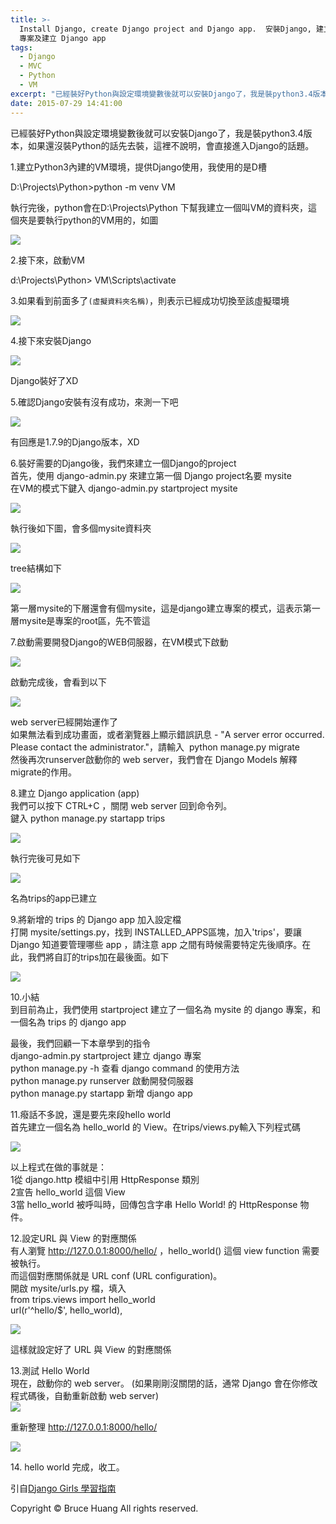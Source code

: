 ```yaml
---
title: >-
  Install Django, create Django project and Django app.  安裝Django, 建立Django
  專案及建立 Django app
tags:
  - Django
  - MVC
  - Python
  - VM
excerpt: "已經裝好Python與設定環境變數後就可以安裝Django了，我是裝python3.4版本，如果還沒裝Python的話先去裝，這裡不說明，會直接進入Django的話題。<br /><br />1.建立Python3內建的VM環境，提供Django使用，我使用的是D槽<br /><pre style=\"-webkit-font-smoothing: antialiased; -webkit-tap-highlight-color: transparent; background-color: #f7f7f7; border-radius: 3px; border: 0px; box-sizing: border-box; color: #333333; font-family: Consolas, 'Liberation Mono', Menlo, Courier, monospace; font-size: 13.6000003814697px; line-height: 1.45; margin-bottom: 16px; overflow: auto; padding: 16px; white-space: pre-wrap; word-wrap: normal;\"><span style=\"color: black; font-family: 'Times New Roman'; font-size: small; line-height: normal; white-space: normal;\">D:\\Projects\\Python>python -m venv VM</span></pre>執行完後，python會在D:\\Projects\\Python&nbsp;下幫我建立一個叫VM的資料夾，這個夾是要執行python的VM用的，如圖<br /><div class=\"separator\" style=\"clear: both; text-align: left;\"><a href=\"http://3.bp.blogspot.com/-Uy1aZThSrjA/VbhGMEtaNoI/AAAAAAAAH7I/kjFR_hYop_4/s1600/img_01%2B2015-07-29%2B11.15.47.gif\" imageanchor=\"1\" style=\"margin-left: 1em; margin-right: 1em;\"><img border=\"0\" height=\"207\" src=\"http://3.bp.blogspot.com/-Uy1aZThSrjA/VbhGMEtaNoI/AAAAAAAAH7I/kjFR_hYop_4/s400/img_01%2B2015-07-29%2B11.15.47.gif\" width=\"400\" /></a></div><br /><br />2.接下來，啟動VM<br /><pre style=\"-webkit-font-smoothing: antialiased; -webkit-tap-highlight-color: transparent; background-color: #f7f7f7; border-radius: 3px; border: 0px; box-sizing: border-box; color: #333333; font-family: Consolas, 'Liberation Mono', Menlo, Courier, monospace; font-size: 13.6000003814697px; line-height: 1.45; margin-bottom: 16px; overflow: auto; padding: 16px; white-space: pre-wrap; word-wrap: normal;\"><span style=\"color: black; font-family: 'Times New Roman'; font-size: small; line-height: normal; white-space: normal;\">d:\\Projects\\Python</span><span style=\"font-family: 'Times New Roman'; white-space: normal;\">></span><span style=\"font-family: 'Times New Roman'; white-space: normal;\">&nbsp;VM\\Scripts\\activate</span></pre><br />3.<span style=\"background-color: white; color: #333333; font-family: 'Open Sans', 'Clear Sans', 'Helvetica Neue', Helvetica, Arial, sans-serif; font-size: 16px; line-height: 25.6000003814697px;\">如果看到前面多了</span><code style=\"-webkit-font-smoothing: antialiased; -webkit-tap-highlight-color: transparent; background-color: #f7f7f7; border-radius: 3px; box-sizing: border-box; color: #333333; font-family: Consolas, 'Liberation Mono', Menlo, Courier, monospace; font-size: 13.6000003814697px; margin: 0px; padding: 0.2em 0px;\">(虛擬資料夾名稱)</code><span style=\"background-color: white; color: #333333; font-family: 'Open Sans', 'Clear Sans', 'Helvetica Neue', Helvetica, Arial, sans-serif; font-size: 16px; line-height: 25.6000003814697px;\">，則表示已經成功切換至該虛擬環境</span><br /><div class=\"separator\" style=\"clear: both; text-align: left;\"><a href=\"http://2.bp.blogspot.com/-ovC96YMm0pI/VbhG2v9ZTtI/AAAAAAAAH7Q/Zndv7CGBcFQ/s1600/img_02%2B2015-07-29%2B11.18.44.gif\" imageanchor=\"1\" style=\"margin-left: 1em; margin-right: 1em;\"><img border=\"0\" height=\"85\" src=\"http://2.bp.blogspot.com/-ovC96YMm0pI/VbhG2v9ZTtI/AAAAAAAAH7Q/Zndv7CGBcFQ/s400/img_02%2B2015-07-29%2B11.18.44.gif\" width=\"400\" /></a></div><br />4.接下來安裝Django<br /><div class=\"separator\" style=\"clear: both; text-align: left;\"><a href=\"http://3.bp.blogspot.com/-o1AwA0sp2Fs/VbhHdjXSo3I/AAAAAAAAH7Y/kD5-cGEdEUg/s1600/img_03%2B2015-07-29%2B11.20.35.gif\" imageanchor=\"1\" style=\"margin-left: 1em; margin-right: 1em;\"><img border=\"0\" height=\"160\" src=\"http://3.bp.blogspot.com/-o1AwA0sp2Fs/VbhHdjXSo3I/AAAAAAAAH7Y/kD5-cGEdEUg/s640/img_03%2B2015-07-29%2B11.20.35.gif\" width=\"640\" /></a></div><div>Django裝好了XD</div><div><br /></div>5.確認Django安裝有沒有成功，來測一下吧<br /><div><div class=\"separator\" style=\"clear: both; text-align: left;\"><a href=\"http://1.bp.blogspot.com/-IIc7EsDrD-g/VbhKHBADgdI/AAAAAAAAH7k/PjEHzSBD8QE/s1600/img_04%2B2015-07-29%2B11.32.28.gif\" imageanchor=\"1\" style=\"margin-left: 1em; margin-right: 1em;\"><img border=\"0\" height=\"130\" src=\"http://1.bp.blogspot.com/-IIc7EsDrD-g/VbhKHBADgdI/AAAAAAAAH7k/PjEHzSBD8QE/s640/img_04%2B2015-07-29%2B11.32.28.gif\" width=\"640\" /></a></div><div>有回應是1.7.9的Django版本，XD<br /><div><br />6.裝好需要的Django後，我們來建立一個Django的project<br />首先，使用 django-admin.py 來建立第一個 Django project名要 mysite<br />在VM的模式下鍵入 django-admin.py startproject mysite<br /><div class=\"separator\" style=\"clear: both; text-align: left;\"><a href=\"http://2.bp.blogspot.com/-i7VtWW6Kq_Y/VbhOqjww_uI/AAAAAAAAH7w/HhYZaEea-SM/s1600/img_06%2B2015-07-29%2B11.52.08.gif\" imageanchor=\"1\" style=\"margin-left: 1em; margin-right: 1em;\"><img border=\"0\" height=\"48\" src=\"http://2.bp.blogspot.com/-i7VtWW6Kq_Y/VbhOqjww_uI/AAAAAAAAH7w/HhYZaEea-SM/s640/img_06%2B2015-07-29%2B11.52.08.gif\" width=\"640\" /></a></div>執行後如下圖，會多個mysite資料夾<br /><div class=\"separator\" style=\"clear: both; text-align: left;\"><a href=\"http://3.bp.blogspot.com/-w23Tpuflc-U/VbhO-zrulmI/AAAAAAAAH74/grk1OCZGU0w/s1600/img_05%2B2015-07-29%2B11.51.17.gif\" imageanchor=\"1\" style=\"margin-left: 1em; margin-right: 1em;\"><img border=\"0\" height=\"155\" src=\"http://3.bp.blogspot.com/-w23Tpuflc-U/VbhO-zrulmI/AAAAAAAAH74/grk1OCZGU0w/s400/img_05%2B2015-07-29%2B11.51.17.gif\" width=\"400\" /></a></div><div class=\"separator\" style=\"clear: both; text-align: left;\">tree結構如下</div><div class=\"separator\" style=\"clear: both; text-align: left;\"><a href=\"http://2.bp.blogspot.com/-6w0g3AZ5GV4/VbhQhCT29FI/AAAAAAAAH8E/ghvHDc_-GIc/s1600/img_07%2B2015-07-29%2B11.58.13.gif\" imageanchor=\"1\" style=\"margin-left: 1em; margin-right: 1em;\"><img border=\"0\" height=\"185\" src=\"http://2.bp.blogspot.com/-6w0g3AZ5GV4/VbhQhCT29FI/AAAAAAAAH8E/ghvHDc_-GIc/s320/img_07%2B2015-07-29%2B11.58.13.gif\" width=\"320\" /></a></div><div class=\"separator\" style=\"clear: both; text-align: left;\"><br /></div>第一層mysite的下層還會有個mysite，這是django建立專案的模式，這表示第一層mysite是專案的root區，先不管這<br /><br />7.啟動需要開發Django的WEB伺服器，在VM模式下啟動<br /><br /><div class=\"separator\" style=\"clear: both; text-align: left;\"><a href=\"http://3.bp.blogspot.com/-gBFNKjz7Ub4/Vbhelh1C7XI/AAAAAAAAH8U/FNtIx_aO1Pg/s1600/img_08%2B2015-07-29%2B12.57.51.gif\" imageanchor=\"1\" style=\"margin-left: 1em; margin-right: 1em;\"><img border=\"0\" height=\"259\" src=\"http://3.bp.blogspot.com/-gBFNKjz7Ub4/Vbhelh1C7XI/AAAAAAAAH8U/FNtIx_aO1Pg/s640/img_08%2B2015-07-29%2B12.57.51.gif\" width=\"640\" /></a></div><br />啟動完成後，會看到以下<br /><div class=\"separator\" style=\"clear: both; text-align: left;\"><a href=\"http://1.bp.blogspot.com/-HQKql-GY3HA/VbhfZQp2jMI/AAAAAAAAH8c/iO8oN7qDqS0/s1600/img_09%2B2015-07-29%2B13.03.28.gif\" imageanchor=\"1\" style=\"margin-left: 1em; margin-right: 1em;\"><img border=\"0\" height=\"226\" src=\"http://1.bp.blogspot.com/-HQKql-GY3HA/VbhfZQp2jMI/AAAAAAAAH8c/iO8oN7qDqS0/s400/img_09%2B2015-07-29%2B13.03.28.gif\" width=\"400\" /></a></div><br />web server已經開始運作了<br />如果無法看到成功畫面，或者瀏覽器上顯示錯誤訊息 - \"A server error occurred. Please contact the administrator.\"，請輸入 &nbsp;python manage.py migrate<br />然後再次runserver啟動你的 web server，我們會在 Django Models 解釋migrate的作用。<br /><br />8.建立 Django application (app)<br />我們可以按下 CTRL+C ，關閉 web server 回到命令列。<br />鍵入 python manage.py startapp trips<br /><div class=\"separator\" style=\"clear: both; text-align: left;\"><a href=\"http://3.bp.blogspot.com/-ObdiwAjlMIg/Vbhg5GJxdgI/AAAAAAAAH8o/pNvWS_dW1eU/s1600/img_10%2B2015-07-29%2B13.09.25.gif\" imageanchor=\"1\" style=\"margin-left: 1em; margin-right: 1em;\"><img border=\"0\" height=\"48\" src=\"http://3.bp.blogspot.com/-ObdiwAjlMIg/Vbhg5GJxdgI/AAAAAAAAH8o/pNvWS_dW1eU/s640/img_10%2B2015-07-29%2B13.09.25.gif\" width=\"640\" /></a></div><br />執行完後可見如下<br /><div class=\"separator\" style=\"clear: both; text-align: left;\"><a href=\"http://2.bp.blogspot.com/-jhFwRHQNvho/VbhhprxbIXI/AAAAAAAAH8w/dEWuLitFdnk/s1600/img_11%2B2015-07-29%2B13.12.48.gif\" imageanchor=\"1\" style=\"margin-left: 1em; margin-right: 1em;\"><img border=\"0\" height=\"400\" src=\"http://2.bp.blogspot.com/-jhFwRHQNvho/VbhhprxbIXI/AAAAAAAAH8w/dEWuLitFdnk/s400/img_11%2B2015-07-29%2B13.12.48.gif\" width=\"262\" /></a></div><br />名為trips的app已建立<br /><br />9.將新增的 trips 的 Django app 加入設定檔<br />打開 mysite/settings.py，找到 INSTALLED_APPS區塊，加入'trips'，要讓 Django 知道要管理哪些 app ，請注意 app 之間有時候需要特定先後順序。在此，我們將自訂的trips加在最後面。如下<br /><br /><div class=\"separator\" style=\"clear: both; text-align: left;\"><a href=\"http://4.bp.blogspot.com/-1QJBkOfhwnA/Vbhiyp1kH6I/AAAAAAAAH88/4rnYjaNGb4w/s1600/img_12%2B2015-07-29%2B13.17.04.gif\" imageanchor=\"1\" style=\"margin-left: 1em; margin-right: 1em;\"><img border=\"0\" height=\"155\" src=\"http://4.bp.blogspot.com/-1QJBkOfhwnA/Vbhiyp1kH6I/AAAAAAAAH88/4rnYjaNGb4w/s320/img_12%2B2015-07-29%2B13.17.04.gif\" width=\"320\" /></a></div><br /><br />10.小結<br />到目前為止，我們使用 startproject 建立了一個名為 mysite 的 django 專案，和一個名為 trips 的 django app<br /><br />最後，我們回顧一下本章學到的指令<br />django-admin.py startproject <project_name><span class=\"Apple-tab-span\" style=\"white-space: pre;\">\t</span>建立 django 專案</project_name><br />python manage.py -h <command_name><span class=\"Apple-tab-span\" style=\"white-space: pre;\">\t</span>查看 django command 的使用方法</command_name><br />python manage.py runserver<span class=\"Apple-tab-span\" style=\"white-space: pre;\">\t</span>啟動開發伺服器<br />python manage.py startapp <app_name><span class=\"Apple-tab-span\" style=\"white-space: pre;\">\t</span>新增 django app&nbsp;</app_name><br /><br />11.癈話不多說，還是要先來段hello world<br />首先建立一個名為 hello_world 的 View。在trips/views.py輸入下列程式碼<br /><br /><div class=\"separator\" style=\"clear: both; text-align: left;\"><a href=\"http://2.bp.blogspot.com/-MvixQ7eN6-s/Vbhl1mw74tI/AAAAAAAAH9I/jFNoKPsn8kI/s1600/img_13%2B2015-07-29%2B13.30.57.gif\" imageanchor=\"1\" style=\"margin-left: 1em; margin-right: 1em;\"><img border=\"0\" height=\"221\" src=\"http://2.bp.blogspot.com/-MvixQ7eN6-s/Vbhl1mw74tI/AAAAAAAAH9I/jFNoKPsn8kI/s400/img_13%2B2015-07-29%2B13.30.57.gif\" width=\"400\" /></a></div><br />以上程式在做的事就是：<br />1從 django.http 模組中引用 HttpResponse 類別<br />2宣告 hello_world 這個 View<br />3當 hello_world 被呼叫時，回傳包含字串 Hello World! 的 HttpResponse 物件。<br /><br />12.設定URL 與 View 的對應關係<br />有人瀏覽 http://127.0.0.1:8000/hello/ ，hello_world() 這個 view function 需要被執行。<br />而這個對應關係就是 URL conf (URL configuration)。<br />開啟&nbsp;mysite/urls.py 檔，填入<br />from trips.views import hello_world<br />url(r'^hello/$', hello_world),<br /><div class=\"separator\" style=\"clear: both; text-align: left;\"><a href=\"http://2.bp.blogspot.com/-pxY4MA7y3iE/VbhvPHgFkBI/AAAAAAAAH9g/Hhs9KZT6P5I/s1600/img_16%2B2015-07-29%2B14.11.04.gif\" imageanchor=\"1\" style=\"margin-left: 1em; margin-right: 1em;\"><img border=\"0\" height=\"256\" src=\"http://2.bp.blogspot.com/-pxY4MA7y3iE/VbhvPHgFkBI/AAAAAAAAH9g/Hhs9KZT6P5I/s400/img_16%2B2015-07-29%2B14.11.04.gif\" width=\"400\" /></a></div><br />這樣就設定好了 URL 與 View 的對應關係<br /><br />13.測試 Hello World<br />現在，啟動你的 web server。 (如果剛剛沒關閉的話，通常 Django 會在你修改程式碼後，自動重新啟動 web server)<br /><a href=\"http://3.bp.blogspot.com/-gBFNKjz7Ub4/Vbhelh1C7XI/AAAAAAAAH8U/FNtIx_aO1Pg/s1600/img_08%2B2015-07-29%2B12.57.51.gif\" imageanchor=\"1\" style=\"margin-left: 1em; margin-right: 1em;\"><img border=\"0\" height=\"259\" src=\"http://3.bp.blogspot.com/-gBFNKjz7Ub4/Vbhelh1C7XI/AAAAAAAAH8U/FNtIx_aO1Pg/s640/img_08%2B2015-07-29%2B12.57.51.gif\" width=\"640\" /></a><br /><br />重新整理 http://127.0.0.1:8000/hello/<br /><br /><div class=\"separator\" style=\"clear: both; text-align: left;\"><a href=\"http://3.bp.blogspot.com/-xRPiy5zMB9c/VbhznNgaw7I/AAAAAAAAH9s/7Zkq4mWdzxE/s1600/img_17%2B2015-07-29%2B14.29.42.gif\" imageanchor=\"1\" style=\"margin-left: 1em; margin-right: 1em;\"><img border=\"0\" height=\"133\" src=\"http://3.bp.blogspot.com/-xRPiy5zMB9c/VbhznNgaw7I/AAAAAAAAH9s/7Zkq4mWdzxE/s400/img_17%2B2015-07-29%2B14.29.42.gif\" width=\"400\" /></a></div><br />14. hello world 完成，收工。<br /><br />引自<a href=\"http://djangogirlstaipei.gitbooks.io/django-girls-taipei-tutorial/content/index.html\" target=\"_blank\">Django Girls 學習指南</a><br /><br /><br /><br /><br /><br /><br /><br /><br /><br /><br /><!--1--><!--1--></div></div></div><div class=\"blogger-post-footer\">Copyright © Bruce Huang All rights reserved.</div>"
date: 2015-07-29 14:41:00
---
```


已經裝好Python與設定環境變數後就可以安裝Django了，我是裝python3.4版本，如果還沒裝Python的話先去裝，這裡不說明，會直接進入Django的話題。  
  
1.建立Python3內建的VM環境，提供Django使用，我使用的是D槽  

D:\\Projects\\Python>python -m venv VM

執行完後，python會在D:\\Projects\\Python 下幫我建立一個叫VM的資料夾，這個夾是要執行python的VM用的，如圖  

[![](http://3.bp.blogspot.com/-Uy1aZThSrjA/VbhGMEtaNoI/AAAAAAAAH7I/kjFR_hYop_4/s400/img_01%2B2015-07-29%2B11.15.47.gif)](http://3.bp.blogspot.com/-Uy1aZThSrjA/VbhGMEtaNoI/AAAAAAAAH7I/kjFR_hYop_4/s1600/img_01%2B2015-07-29%2B11.15.47.gif)

  
  
2.接下來，啟動VM  

d:\\Projects\\Python\> VM\\Scripts\\activate

  
3.如果看到前面多了`(虛擬資料夾名稱)`，則表示已經成功切換至該虛擬環境  

[![](http://2.bp.blogspot.com/-ovC96YMm0pI/VbhG2v9ZTtI/AAAAAAAAH7Q/Zndv7CGBcFQ/s400/img_02%2B2015-07-29%2B11.18.44.gif)](http://2.bp.blogspot.com/-ovC96YMm0pI/VbhG2v9ZTtI/AAAAAAAAH7Q/Zndv7CGBcFQ/s1600/img_02%2B2015-07-29%2B11.18.44.gif)

  
4.接下來安裝Django  

[![](http://3.bp.blogspot.com/-o1AwA0sp2Fs/VbhHdjXSo3I/AAAAAAAAH7Y/kD5-cGEdEUg/s640/img_03%2B2015-07-29%2B11.20.35.gif)](http://3.bp.blogspot.com/-o1AwA0sp2Fs/VbhHdjXSo3I/AAAAAAAAH7Y/kD5-cGEdEUg/s1600/img_03%2B2015-07-29%2B11.20.35.gif)

Django裝好了XD

  

5.確認Django安裝有沒有成功，來測一下吧  

[![](http://1.bp.blogspot.com/-IIc7EsDrD-g/VbhKHBADgdI/AAAAAAAAH7k/PjEHzSBD8QE/s640/img_04%2B2015-07-29%2B11.32.28.gif)](http://1.bp.blogspot.com/-IIc7EsDrD-g/VbhKHBADgdI/AAAAAAAAH7k/PjEHzSBD8QE/s1600/img_04%2B2015-07-29%2B11.32.28.gif)

有回應是1.7.9的Django版本，XD  

  
6.裝好需要的Django後，我們來建立一個Django的project  
首先，使用 django-admin.py 來建立第一個 Django project名要 mysite  
在VM的模式下鍵入 django-admin.py startproject mysite  

[![](http://2.bp.blogspot.com/-i7VtWW6Kq_Y/VbhOqjww_uI/AAAAAAAAH7w/HhYZaEea-SM/s640/img_06%2B2015-07-29%2B11.52.08.gif)](http://2.bp.blogspot.com/-i7VtWW6Kq_Y/VbhOqjww_uI/AAAAAAAAH7w/HhYZaEea-SM/s1600/img_06%2B2015-07-29%2B11.52.08.gif)

執行後如下圖，會多個mysite資料夾  

[![](http://3.bp.blogspot.com/-w23Tpuflc-U/VbhO-zrulmI/AAAAAAAAH74/grk1OCZGU0w/s400/img_05%2B2015-07-29%2B11.51.17.gif)](http://3.bp.blogspot.com/-w23Tpuflc-U/VbhO-zrulmI/AAAAAAAAH74/grk1OCZGU0w/s1600/img_05%2B2015-07-29%2B11.51.17.gif)

tree結構如下

[![](http://2.bp.blogspot.com/-6w0g3AZ5GV4/VbhQhCT29FI/AAAAAAAAH8E/ghvHDc_-GIc/s320/img_07%2B2015-07-29%2B11.58.13.gif)](http://2.bp.blogspot.com/-6w0g3AZ5GV4/VbhQhCT29FI/AAAAAAAAH8E/ghvHDc_-GIc/s1600/img_07%2B2015-07-29%2B11.58.13.gif)

  

第一層mysite的下層還會有個mysite，這是django建立專案的模式，這表示第一層mysite是專案的root區，先不管這  
  
7.啟動需要開發Django的WEB伺服器，在VM模式下啟動  
  

[![](http://3.bp.blogspot.com/-gBFNKjz7Ub4/Vbhelh1C7XI/AAAAAAAAH8U/FNtIx_aO1Pg/s640/img_08%2B2015-07-29%2B12.57.51.gif)](http://3.bp.blogspot.com/-gBFNKjz7Ub4/Vbhelh1C7XI/AAAAAAAAH8U/FNtIx_aO1Pg/s1600/img_08%2B2015-07-29%2B12.57.51.gif)

  
啟動完成後，會看到以下  

[![](http://1.bp.blogspot.com/-HQKql-GY3HA/VbhfZQp2jMI/AAAAAAAAH8c/iO8oN7qDqS0/s400/img_09%2B2015-07-29%2B13.03.28.gif)](http://1.bp.blogspot.com/-HQKql-GY3HA/VbhfZQp2jMI/AAAAAAAAH8c/iO8oN7qDqS0/s1600/img_09%2B2015-07-29%2B13.03.28.gif)

  
web server已經開始運作了  
如果無法看到成功畫面，或者瀏覽器上顯示錯誤訊息 - "A server error occurred. Please contact the administrator."，請輸入  python manage.py migrate  
然後再次runserver啟動你的 web server，我們會在 Django Models 解釋migrate的作用。  
  
8.建立 Django application (app)  
我們可以按下 CTRL+C ，關閉 web server 回到命令列。  
鍵入 python manage.py startapp trips  

[![](http://3.bp.blogspot.com/-ObdiwAjlMIg/Vbhg5GJxdgI/AAAAAAAAH8o/pNvWS_dW1eU/s640/img_10%2B2015-07-29%2B13.09.25.gif)](http://3.bp.blogspot.com/-ObdiwAjlMIg/Vbhg5GJxdgI/AAAAAAAAH8o/pNvWS_dW1eU/s1600/img_10%2B2015-07-29%2B13.09.25.gif)

  
執行完後可見如下  

[![](http://2.bp.blogspot.com/-jhFwRHQNvho/VbhhprxbIXI/AAAAAAAAH8w/dEWuLitFdnk/s400/img_11%2B2015-07-29%2B13.12.48.gif)](http://2.bp.blogspot.com/-jhFwRHQNvho/VbhhprxbIXI/AAAAAAAAH8w/dEWuLitFdnk/s1600/img_11%2B2015-07-29%2B13.12.48.gif)

  
名為trips的app已建立  
  
9.將新增的 trips 的 Django app 加入設定檔  
打開 mysite/settings.py，找到 INSTALLED\_APPS區塊，加入'trips'，要讓 Django 知道要管理哪些 app ，請注意 app 之間有時候需要特定先後順序。在此，我們將自訂的trips加在最後面。如下  
  

[![](http://4.bp.blogspot.com/-1QJBkOfhwnA/Vbhiyp1kH6I/AAAAAAAAH88/4rnYjaNGb4w/s320/img_12%2B2015-07-29%2B13.17.04.gif)](http://4.bp.blogspot.com/-1QJBkOfhwnA/Vbhiyp1kH6I/AAAAAAAAH88/4rnYjaNGb4w/s1600/img_12%2B2015-07-29%2B13.17.04.gif)

  
  
10.小結  
到目前為止，我們使用 startproject 建立了一個名為 mysite 的 django 專案，和一個名為 trips 的 django app  
  
最後，我們回顧一下本章學到的指令  
django-admin.py startproject 建立 django 專案  
python manage.py -h 查看 django command 的使用方法  
python manage.py runserver 啟動開發伺服器  
python manage.py startapp 新增 django app   
  
11.癈話不多說，還是要先來段hello world  
首先建立一個名為 hello\_world 的 View。在trips/views.py輸入下列程式碼  
  

[![](http://2.bp.blogspot.com/-MvixQ7eN6-s/Vbhl1mw74tI/AAAAAAAAH9I/jFNoKPsn8kI/s400/img_13%2B2015-07-29%2B13.30.57.gif)](http://2.bp.blogspot.com/-MvixQ7eN6-s/Vbhl1mw74tI/AAAAAAAAH9I/jFNoKPsn8kI/s1600/img_13%2B2015-07-29%2B13.30.57.gif)

  
以上程式在做的事就是：  
1從 django.http 模組中引用 HttpResponse 類別  
2宣告 hello\_world 這個 View  
3當 hello\_world 被呼叫時，回傳包含字串 Hello World! 的 HttpResponse 物件。  
  
12.設定URL 與 View 的對應關係  
有人瀏覽 http://127.0.0.1:8000/hello/ ，hello\_world() 這個 view function 需要被執行。  
而這個對應關係就是 URL conf (URL configuration)。  
開啟 mysite/urls.py 檔，填入  
from trips.views import hello\_world  
url(r'^hello/$', hello\_world),  

[![](http://2.bp.blogspot.com/-pxY4MA7y3iE/VbhvPHgFkBI/AAAAAAAAH9g/Hhs9KZT6P5I/s400/img_16%2B2015-07-29%2B14.11.04.gif)](http://2.bp.blogspot.com/-pxY4MA7y3iE/VbhvPHgFkBI/AAAAAAAAH9g/Hhs9KZT6P5I/s1600/img_16%2B2015-07-29%2B14.11.04.gif)

  
這樣就設定好了 URL 與 View 的對應關係  
  
13.測試 Hello World  
現在，啟動你的 web server。 (如果剛剛沒關閉的話，通常 Django 會在你修改程式碼後，自動重新啟動 web server)  
[![](http://3.bp.blogspot.com/-gBFNKjz7Ub4/Vbhelh1C7XI/AAAAAAAAH8U/FNtIx_aO1Pg/s640/img_08%2B2015-07-29%2B12.57.51.gif)](http://3.bp.blogspot.com/-gBFNKjz7Ub4/Vbhelh1C7XI/AAAAAAAAH8U/FNtIx_aO1Pg/s1600/img_08%2B2015-07-29%2B12.57.51.gif)  
  
重新整理 http://127.0.0.1:8000/hello/  
  

[![](http://3.bp.blogspot.com/-xRPiy5zMB9c/VbhznNgaw7I/AAAAAAAAH9s/7Zkq4mWdzxE/s400/img_17%2B2015-07-29%2B14.29.42.gif)](http://3.bp.blogspot.com/-xRPiy5zMB9c/VbhznNgaw7I/AAAAAAAAH9s/7Zkq4mWdzxE/s1600/img_17%2B2015-07-29%2B14.29.42.gif)

  
14\. hello world 完成，收工。  
  
引自[Django Girls 學習指南](http://djangogirlstaipei.gitbooks.io/django-girls-taipei-tutorial/content/index.html)  
  
  
  
  
  
  
  
  
  
  

Copyright © Bruce Huang All rights reserved.
<!-- more -->
